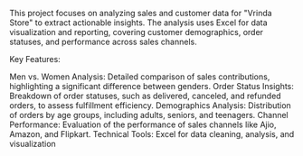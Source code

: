 This project focuses on analyzing sales and customer data for "Vrinda Store" to extract actionable insights. The analysis uses Excel for data visualization and reporting, covering customer demographics, order statuses, and performance across sales channels.

Key Features:

Men vs. Women Analysis: Detailed comparison of sales contributions, highlighting a significant difference between genders.
Order Status Insights: Breakdown of order statuses, such as delivered, canceled, and refunded orders, to assess fulfillment efficiency.
Demographics Analysis: Distribution of orders by age groups, including adults, seniors, and teenagers.
Channel Performance: Evaluation of the performance of sales channels like Ajio, Amazon, and Flipkart.
Technical Tools: Excel for data cleaning, analysis, and visualization
